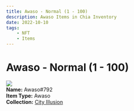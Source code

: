 ```yaml
---
title: Awaso - Normal (1 - 100)
description: Awaso Items in Chia Inventory
date: 2022-10-10
tags:
    - NFT
    - Items
---
```


# Awaso - Normal (1 - 100)
<div class="item_thumbnail">
<img loading="lazy" src="https://snmf452marfxu5ug5nenl7hcffk4po2megntcg66eyw3o7pznjlq.arweave.net/k1hed0wES3p2hutI1fziKVXHu0whmzEb3iYtt335alc"><br/>
<div><strong>Name:</strong> Awaso#792</div>
<div><strong>Item Type:</strong> Awaso</div>
<div><strong>Collection:</strong> <a href="https://www.spacescan.io/xch/nft/collection/col1lend2dcn558km4wcwta4xnkfv3xpcmlp9kyt0m909emvfxechlyqdl5ndg">City Illusion</a></div>
</div>

